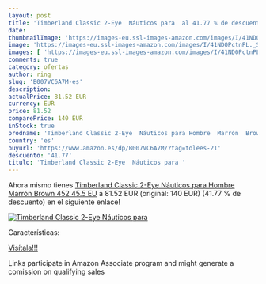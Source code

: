 ```yaml
---
layout: post
title: 'Timberland Classic 2-Eye  Náuticos para  al 41.77 % de descuento'
date: 
thumbnailImage: 'https://images-eu.ssl-images-amazon.com/images/I/41ND0PctnPL._SL200_.jpg'
image: 'https://images-eu.ssl-images-amazon.com/images/I/41ND0PctnPL._SL200_.jpg'
images: [ 'https://images-eu.ssl-images-amazon.com/images/I/41ND0PctnPL._SL200_.jpg' ]
comments: true
category: ofertas
author: ring
slug: 'B007VC6A7M-es'
description:
actualPrice: 81.52 EUR
currency: EUR
price: 81.52
comparePrice: 140 EUR
inStock: true
prodname: 'Timberland Classic 2-Eye  Náuticos para Hombre  Marrón  Brown 452   45.5 EU'
country: 'es'
buyurl: 'https://www.amazon.es/dp/B007VC6A7M/?tag=tolees-21'
descuento: '41.77'
titulo: 'Timberland Classic 2-Eye  Náuticos para '
---
```


Ahora mismo tienes [Timberland Classic 2-Eye  Náuticos para Hombre  Marrón  Brown 452   45.5 EU](https://www.amazon.es/dp/B007VC6A7M/?tag=tolees-21) a 81.52 EUR (original: 140 EUR) (41.77 %  de descuento) en el siguiente enlace!

[![Timberland Classic 2-Eye  Náuticos para ](https://images-eu.ssl-images-amazon.com/images/I/41ND0PctnPL._SL200_.jpg)](https://www.amazon.es/dp/B007VC6A7M/?tag=tolees-21)

Características:


[Visítala!!!](https://www.amazon.es/dp/B007VC6A7M/?tag=tolees-21)

Links participate in Amazon Associate program and might generate a comission on qualifying sales
